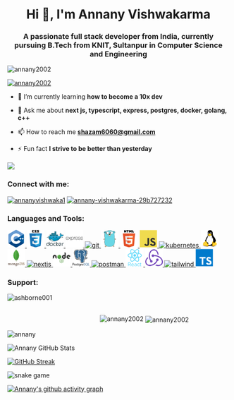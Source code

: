 <h1 align="center">Hi 👋, I'm Annany Vishwakarma</h1>
<h3 align="center">A passionate full stack developer from India, currently pursuing B.Tech from KNIT, Sultanpur in Computer Science and Engineering</h3>

<p align="left"> <img src="https://komarev.com/ghpvc/?username=annany2002&label=Profile%20views&color=0e75b6&style=flat" alt="annany2002" /> </p>

<p align="left"> <a href="https://github.com/ryo-ma/github-profile-trophy"><img src="https://github-profile-trophy.vercel.app/?username=annany2002" alt="annany2002" /></a> </p>

- 🌱 I’m currently learning **how to become a 10x dev**

- 💬 Ask me about **next js, typescript, express, postgres, docker, golang, c++**

- 📫 How to reach me **shazam6060@gmail.com**

- ⚡ Fun fact **I strive to be better than yesterday**

[<img src="https://api.gitsponsors.com/api/badge/img?id=651191459" height="20" align="center">](https://api.gitsponsors.com/api/badge/link?p=yvDqLVhQk268saY9xBJKjhMSJeet3DCeFHggoFyGpssf2xv6eOAS1FXalkL45n3j)

<h3 align="left">Connect with me:</h3>
<p align="left">
<a href="https://twitter.com/annanyvishwaka1" target="blank"><img align="center" src="https://raw.githubusercontent.com/rahuldkjain/github-profile-readme-generator/master/src/images/icons/Social/twitter.svg" alt="annanyvishwaka1" height="30" width="40" /></a>
<a href="https://linkedin.com/in/annany-vishwakarma-29b727232" target="blank"><img align="center" src="https://raw.githubusercontent.com/rahuldkjain/github-profile-readme-generator/master/src/images/icons/Social/linked-in-alt.svg" alt="annany-vishwakarma-29b727232" height="30" width="40" /></a>
</p>

<h3 align="left">Languages and Tools:</h3>
<p  align="left" space="2"> <a href="https://www.w3schools.com/cpp/" target="_blank" rel="noreferrer"> <img src="https://raw.githubusercontent.com/devicons/devicon/master/icons/cplusplus/cplusplus-original.svg" alt="cplusplus" width="40" height="40"/> </a> <a href="https://www.w3schools.com/css/" target="_blank" rel="noreferrer"> <img src="https://raw.githubusercontent.com/devicons/devicon/master/icons/css3/css3-original-wordmark.svg" alt="css3" width="40" height="40"/> </a> <a href="https://www.docker.com/" target="_blank" rel="noreferrer"> <img src="https://raw.githubusercontent.com/devicons/devicon/master/icons/docker/docker-original-wordmark.svg" alt="docker" width="40" height="40"/> </a> <a href="https://expressjs.com" target="_blank" rel="noreferrer"> <img src="https://raw.githubusercontent.com/devicons/devicon/master/icons/express/express-original-wordmark.svg" alt="express" width="40" height="40"/> </a> <a href="https://git-scm.com/" target="_blank" rel="noreferrer"> <img src="https://www.vectorlogo.zone/logos/git-scm/git-scm-icon.svg" alt="git" width="40" height="40"/> </a> <a href="https://golang.org" target="_blank" rel="noreferrer"> <img src="https://raw.githubusercontent.com/devicons/devicon/master/icons/go/go-original.svg" alt="go" width="40" height="40"/> </a> <a href="https://www.w3.org/html/" target="_blank" rel="noreferrer"> <img src="https://raw.githubusercontent.com/devicons/devicon/master/icons/html5/html5-original-wordmark.svg" alt="html5" width="40" height="40"/> </a> <a href="https://developer.mozilla.org/en-US/docs/Web/JavaScript" target="_blank" rel="noreferrer"> <img src="https://raw.githubusercontent.com/devicons/devicon/master/icons/javascript/javascript-original.svg" alt="javascript" width="40" height="40"/> </a> <a href="https://kubernetes.io" target="_blank" rel="noreferrer"> <img src="https://www.vectorlogo.zone/logos/kubernetes/kubernetes-icon.svg" alt="kubernetes" width="40" height="40"/> </a> <a href="https://www.linux.org/" target="_blank" rel="noreferrer"> <img src="https://raw.githubusercontent.com/devicons/devicon/master/icons/linux/linux-original.svg" alt="linux" width="40" height="40"/> </a> <a href="https://www.mongodb.com/" target="_blank" rel="noreferrer"> <img src="https://raw.githubusercontent.com/devicons/devicon/master/icons/mongodb/mongodb-original-wordmark.svg" alt="mongodb" width="40" height="40"/> </a> <a href="https://nextjs.org/" target="_blank" rel="noreferrer" color="white"> <img src="https://cdn.worldvectorlogo.com/logos/nextjs-2.svg" alt="nextjs" width="40" height="40"/> </a> <a href="https://nodejs.org" target="_blank" rel="noreferrer"> <img src="https://raw.githubusercontent.com/devicons/devicon/master/icons/nodejs/nodejs-original-wordmark.svg" alt="nodejs" width="40" height="40"/> </a> <a href="https://www.postgresql.org" target="_blank" rel="noreferrer"> <img src="https://raw.githubusercontent.com/devicons/devicon/master/icons/postgresql/postgresql-original-wordmark.svg" alt="postgresql" width="40" height="40"/> </a> <a href="https://postman.com" target="_blank" rel="noreferrer"> <img src="https://www.vectorlogo.zone/logos/getpostman/getpostman-icon.svg" alt="postman" width="40" height="40"/> </a> <a href="https://reactjs.org/" target="_blank" rel="noreferrer"> <img src="https://raw.githubusercontent.com/devicons/devicon/master/icons/react/react-original-wordmark.svg" alt="react" width="40" height="40"/> </a> <a href="https://redux.js.org" target="_blank" rel="noreferrer"> <img src="https://raw.githubusercontent.com/devicons/devicon/master/icons/redux/redux-original.svg" alt="redux" width="40" height="40"/> </a> <a href="https://tailwindcss.com/" target="_blank" rel="noreferrer"> <img src="https://www.vectorlogo.zone/logos/tailwindcss/tailwindcss-icon.svg" alt="tailwind" width="40" height="40"/> </a> <a href="https://www.typescriptlang.org/" target="_blank" rel="noreferrer"> <img src="https://raw.githubusercontent.com/devicons/devicon/master/icons/typescript/typescript-original.svg" alt="typescript" width="40" height="40"/> </a> </p>

<h3 align="left">Support:</h3>
<p><a href="https://www.buymeacoffee.com/ashborne001"> <img align="left" src="https://cdn.buymeacoffee.com/buttons/v2/default-yellow.png" height="50" width="210" alt="ashborne001" /></a></p><br><br>

<p><img align="left" src="https://github-readme-stats.vercel.app/api/top-langs?username=annany2002&show_icons=true&locale=en&layout=compact" alt="annany2002" /></p>

<p>&nbsp;<img align="center" src="https://github-readme-stats.vercel.app/api?username=annany2002&show_icons=true&locale=en" alt="annany2002" /></p>

<p><img align="center" src="https://github-readme-stats.vercel.app/api/top-langs?username=annany2002&show_icons=true&locale=en&layout=compact&theme=radical" alt="annany" /></p>

<img src="https://github-readme-stats.vercel.app/api?username=annany2002&show_icons=true&locale=en&theme=radical" alt="Annany GitHub Stats" width="45%" height="200px" />

[![GitHub Streak](https://github-readme-streak-stats.herokuapp.com?user=annany2002&theme=dark&ring=fb4362&file=fb4362&currStreakNum=fb4362&currStreakLabel=fb4362&hide_border=true)](https://git.io/streak-stats)

![snake game](https://github.com/user-attachments/assets/c1d068d4-72a8-4fa6-8bc5-ed0f6fe653f8)

[![Annany's github activity graph](https://github-readme-activity-graph.vercel.app/graph?username=Annany2002&theme=merko)](https://github.com/ashutosh00710/github-readme-activity-graph)
